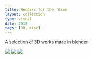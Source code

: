 ```yaml
---
title: Renders for the 'Gram
layout: collection
type: visual
date: 2018
tags: [3D, misc]
---
```


A selection of 3D works made in blender

![](/assets/img/collection/renders-00.jpg)
![](/assets/img/collection/renders-01.jpg)
![](/assets/img/collection/renders-02.jpg)
